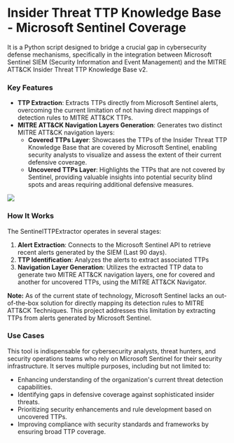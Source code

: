 # Insider Threat TTP Knowledge Base - Microsoft Sentinel Coverage

It is a Python script designed to bridge a crucial gap in cybersecurity defense mechanisms, specifically in the integration between Microsoft Sentinel SIEM (Security Information and Event Management) and the MITRE ATT&CK Insider Threat TTP Knowledge Base v2. 


### Key Features

- **TTP Extraction**: Extracts TTPs directly from Microsoft Sentinel alerts, overcoming the current limitation of not having direct mappings of detection rules to MITRE ATT&CK TTPs.
- **MITRE ATT&CK Navigation Layers Generation**: Generates two distinct MITRE ATT&CK navigation layers:
    - **Covered TTPs Layer**: Showcases the TTPs of the Insider Threat TTP Knowledge Base that are covered by Microsoft Sentinel, enabling security analysts to visualize and assess the extent of their current defensive coverage.
    - **Uncovered TTPs Layer**: Highlights the TTPs that are not covered by Sentinel, providing valuable insights into potential security blind spots and areas requiring additional defensive measures.

![](https://i.imgur.com/kQPGu5F.png)

### How It Works

The SentinelTTPExtractor operates in several stages:

1. **Alert Extraction**: Connects to the Microsoft Sentinel API to retrieve recent alerts generated by the SIEM (Last 90 days).
2. **TTP Identification**: Analyzes the alerts to extract associated TTPs
3. **Navigation Layer Generation**: Utilizes the extracted TTP data to generate two MITRE ATT&CK navigation layers, one for covered and another for uncovered TTPs, using the MITRE ATT&CK Navigator.

**Note:** As of the current state of technology, Microsoft Sentinel lacks an out-of-the-box solution for directly mapping its detection rules to MITRE ATT&CK Techniques. This project addresses this limitation by extracting TTPs from alerts generated by Microsoft Sentinel.

### Use Cases

This tool is indispensable for cybersecurity analysts, threat hunters, and security operations teams who rely on Microsoft Sentinel for their security infrastructure. It serves multiple purposes, including but not limited to:

- Enhancing understanding of the organization's current threat detection capabilities.
- Identifying gaps in defensive coverage against sophisticated insider threats.
- Prioritizing security enhancements and rule development based on uncovered TTPs.
- Improving compliance with security standards and frameworks by ensuring broad TTP coverage.

